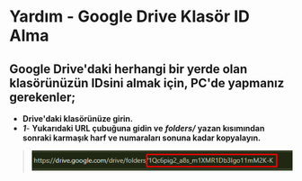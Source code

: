 # Yardım - Google Drive Klasör ID Alma
## Google Drive'daki herhangi bir yerde olan klasörünüzün IDsini almak için, PC'de yapmanız gerekenler;

- **Drive'daki klasörünüze girin.**
- ***1***- **Yukarıdaki URL çubuğuna gidin ve** ***folders/*** **yazan kısımından sonraki karmaşık harf ve numaraları sonuna kadar kopyalayın.**


>![1](images/image1.png)
